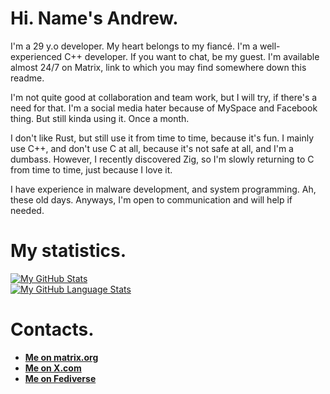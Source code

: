 # Hi. Name's Andrew.

I'm a 29 y.o developer. My heart belongs to my fiancé. I'm a well-experienced C++ developer. If you want to chat, be my guest. I'm available almost 24/7 on Matrix, link to which you may find somewhere down this readme.  

I'm not quite good at collaboration and team work, but I will try, if there's a need for that. I'm a social media hater because of MySpace and Facebook thing. But still kinda using it. Once a month.  

I don't like Rust, but still use it from time to time, because it's fun. I mainly use C++, and don't use C at all, because it's not safe at all, and I'm a dumbass. However, I recently discovered Zig, so I'm slowly returning to C from time to time, just because I love it.  

I have experience in malware development, and system programming. Ah, these old days. Anyways, I'm open to communication and will help if needed.

# My statistics.

[![My GitHub Stats](https://github-readme-stats.vercel.app/api/?username=nitrogenez&count_private=true&theme=tokyonight&showicons=true)]()  
[![My GitHub Language Stats](https://github-readme-stats.vercel.app/api/top-langs/?username=nitrogenez&langs_count=5&theme=tokyonight)]()

# Contacts.

+ [**Me on matrix.org**](https://matrix.to/#/@nitrogenez:matrix.org)
+ [**Me on X.com**](https://X.com/the_nitrogenez)
+ [**Me on Fediverse**](https://pl.m0e.space/nitrogenez)
